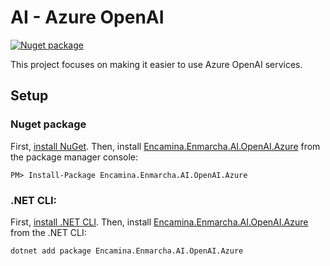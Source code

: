 ﻿# AI - Azure OpenAI

[![Nuget package](https://img.shields.io/nuget/v/Encamina.Enmarcha.AI.OpenAI.Azure)](https://www.nuget.org/packages/Encamina.Enmarcha.AI.OpenAI.Azure)

This project focuses on making it easier to use Azure OpenAI services.

## Setup

### Nuget package

First, [install NuGet](http://docs.nuget.org/docs/start-here/installing-nuget). Then, install [Encamina.Enmarcha.AI.OpenAI.Azure](https://www.nuget.org/packages/Encamina.Enmarcha.AI.OpenAI.Azure) from the package manager console:

    PM> Install-Package Encamina.Enmarcha.AI.OpenAI.Azure

### .NET CLI:

First, [install .NET CLI](https://learn.microsoft.com/en-us/dotnet/core/tools/). Then, install [Encamina.Enmarcha.AI.OpenAI.Azure](https://www.nuget.org/packages/Encamina.Enmarcha.AI.OpenAI.Azure) from the .NET CLI:

    dotnet add package Encamina.Enmarcha.AI.OpenAI.Azure
